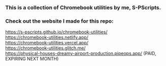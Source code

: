 ### This is a collection of Chromebook utilities by me, S-PScripts.

### Check out the website I made for this repo:
https://s-pscripts.github.io/chromebook-utilities/ <br>
https://chromebook-utilities.netlify.app/ <br>
https://chromebook-utilities.vercel.app/ <br>
https://chromebook-utilities.glitch.me/ <br>
https://physical-houses-dreamy-airport-production.pipeops.app/ (PAID, EXPIRING NEXT MONTH)
